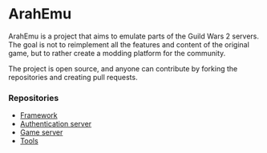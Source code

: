 # ArahEmu

ArahEmu is a project that aims to emulate parts of the Guild Wars 2 servers. The goal is not to reimplement all the features and content of the original game, but to rather create a modding platform for the community.

The project is open source, and anyone can contribute by forking the repositories and creating pull requests.

### Repositories

- [Framework](https://github.com/ArahEmu/Framework)
- [Authentication server](https://github.com/ArahEmu/AuthServer)
- [Game server](https://github.com/ArahEmu/GameServer)
- [Tools](https://github.com/ArahEmu/Tools)
